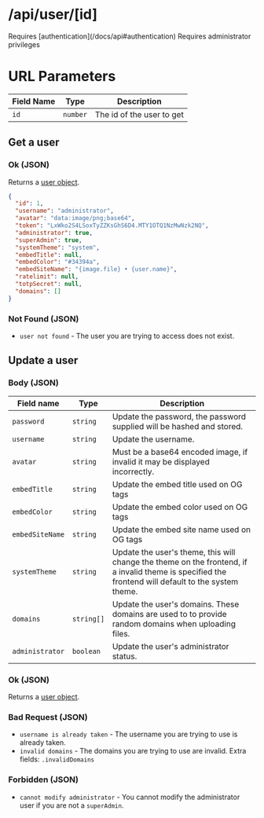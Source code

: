 # /api/user/[id]

<Alert type="info">
  Requires [authentication](/docs/api#authentication)
</Alert>

<Alert type="info">
  Requires administrator privileges
</Alert>

# URL Parameters

| Field Name | Type     | Description               |
| ---------- | -------- | ------------------------- |
| `id`       | `number` | The id of the user to get |

## <APIBadge type="GET" /> Get a user

### <APIBadge type="200" /> Ok (JSON)

Returns a [user object](/docs/api/models/user).

```json
{
  "id": 1,
  "username": "administrator",
  "avatar": "data:image/png;base64",
  "token": "LxWko2S4LSoxTyZZKsGhS6D4.MTY1OTQ1NzMwNzk2NQ",
  "administrator": true,
  "superAdmin": true,
  "systemTheme": "system",
  "embedTitle": null,
  "embedColor": "#34394a",
  "embedSiteName": "{image.file} • {user.name}",
  "ratelimit": null,
  "totpSecret": null,
  "domains": []
}
```

### <APIBadge type="404" /> Not Found (JSON)

- `user not found` - The user you are trying to access does not exist.

## <APIBadge type="PATCH" /> Update a user

### Body (JSON)

| Field name      | Type       | Description                                                                                                                                         |
| --------------- | ---------- | --------------------------------------------------------------------------------------------------------------------------------------------------- |
| `password`      | `string`   | Update the password, the password supplied will be hashed and stored.                                                                               |
| `username`      | `string`   | Update the username.                                                                                                                                |
| `avatar`        | `string`   | Must be a base64 encoded image, if invalid it may be displayed incorrectly.                                                                         |
| `embedTitle`    | `string`   | Update the embed title used on OG tags                                                                                                              |
| `embedColor`    | `string`   | Update the embed color used on OG tags                                                                                                              |
| `embedSiteName` | `string`   | Update the embed site name used on OG tags                                                                                                          |
| `systemTheme`   | `string`   | Update the user's theme, this will change the theme on the frontend, if a invalid theme is specified the frontend will default to the system theme. |
| `domains`       | `string[]` | Update the user's domains. These domains are used to to provide random domains when uploading files.                                                |
| `administrator` | `boolean`  | Update the user's administrator status.                                                                                                             |

### <APIBadge type="200" /> Ok (JSON)

Returns a [user object](/docs/api/models/user).

### <APIBadge type="400" /> Bad Request (JSON)

- `username is already taken` - The username you are trying to use is already taken.
- `invalid domains` - The domains you are trying to use are invalid. Extra fields: `.invalidDomains`

### <APIBadge type="401" /> Forbidden (JSON)

- `cannot modify administrator` - You cannot modify the administrator user if you are not a `superAdmin`.
